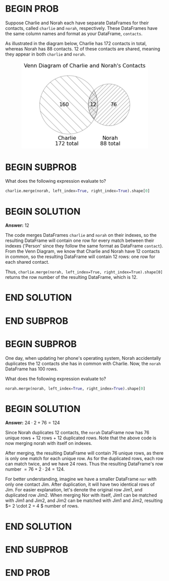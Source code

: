 # BEGIN PROB

Suppose Charlie and Norah each have separate DataFrames for their
contacts, called `charlie` and `norah`, respectively. These DataFrames
have the same column names and format as your DataFrame, `contacts`.

As illustrated in the diagram below, Charlie has 172 contacts in total,
whereas Norah has 88 contacts. 12 of these contacts are shared, meaning
they appear in both `charlie` and `norah`.

<center><img src="../../assets/images/disc04/venn_diagram.png" width=400></center>

# BEGIN SUBPROB

What does the following expression evaluate to?

```py
charlie.merge(norah, left_index=True, right_index=True).shape[0]    
```

# BEGIN SOLUTION

**Answer:** $12$

The code merges DataFrames `charlie` and `norah` on their indexes, so the resulting DataFrame will contain one row for every match between their indexes ('Person' since they follow the same format as DataFrame `contact`). From the Venn Diagram, we know that Charlie and Norah have 12 contacts in common, so the resulting DataFrame will contain 12 rows: one row for each shared contact. 

Thus, `charlie.merge(norah, left_index=True, right_index=True).shape[0]` returns the row number of the resulting DataFrame, which is 12.    

# END SOLUTION

# END SUBPROB

# BEGIN SUBPROB

One day, when updating her phone's operating system, Norah accidentally
duplicates the 12 contacts she has in common with Charlie. Now, the
`norah` DataFrame has 100 rows.

What does the following expression evaluate to?

```py
norah.merge(norah, left_index=True, right_index=True).shape[0]   
``` 

# BEGIN SOLUTION

**Answer:**  $24 \cdot 2 + 76 = 124$

Since Norah duplicates 12 contacts, the `norah` DataFrame now has 76 unique rows + 12 rows + 12 duplicated rows. Note that the above code is now merging norah with itself on indexes. 

After merging, the resulting DataFrame will contain 76 unique rows, as there is only one match for each unique row. As for the duplicated rows, each row can match twice, and we have 24 rows.  Thus the resulting DataFrame's row number $= 76 + 2 \cdot 24 = 124$. 

For better understanding, imagine we have a smaller DataFrame `nor` with only one contact Jim. After duplication, it will have two identical rows of Jim. For easier explanation, let's denote the original row Jim1, and duplicated row Jim2. When merging Nor with itself, Jim1 can be matched with Jim1 and Jim2, and Jim2 can be matched with Jim1 and Jim2, resulting $= 2 \cdot 2 = 4 $ number of rows. 

# END SOLUTION

# END SUBPROB

# END PROB
